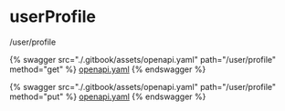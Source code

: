# userProfile

/user/profile




{% swagger src="./.gitbook/assets/openapi.yaml" path="/user/profile" method="get" %}
[openapi.yaml](<./.gitbook/assets/openapi.yaml>)
{% endswagger %}


{% swagger src="./.gitbook/assets/openapi.yaml" path="/user/profile" method="put" %}
[openapi.yaml](<./.gitbook/assets/openapi.yaml>)
{% endswagger %}